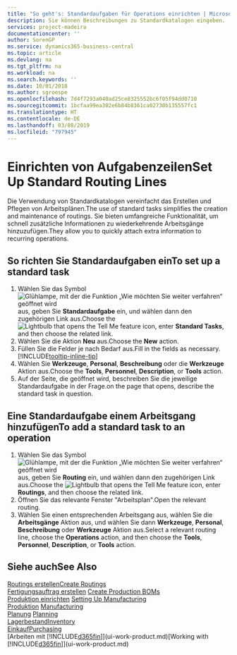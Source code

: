```yaml
---
title: "So geht's: Standardaufgaben für Operations einrichten | Microsoft Docs"
description: Sie können Beschreibungen zu Standardkatalogen eingeben.
services: project-madeira
documentationcenter: ''
author: SorenGP
ms.service: dynamics365-business-central
ms.topic: article
ms.devlang: na
ms.tgt_pltfrm: na
ms.workload: na
ms.search.keywords: ''
ms.date: 10/01/2018
ms.author: sgroespe
ms.openlocfilehash: 7d4f7293a040ad25ce8325552bc6f05f94dd0710
ms.sourcegitcommit: 1bcfaa99ea302e6b84b8361ca02730b135557fc1
ms.translationtype: HT
ms.contentlocale: de-DE
ms.lasthandoff: 03/08/2019
ms.locfileid: "797945"
---
```

# <a name="set-up-standard-routing-lines"></a><span data-ttu-id="6ac82-103">Einrichten von Aufgabenzeilen</span><span class="sxs-lookup"><span data-stu-id="6ac82-103">Set Up Standard Routing Lines</span></span>
<span data-ttu-id="6ac82-104">Die Verwendung von Standardkatalogen vereinfacht das Erstellen und Pflegen von Arbeitsplänen.</span><span class="sxs-lookup"><span data-stu-id="6ac82-104">The use of standard tasks simplifies the creation and maintenance of routings.</span></span> <span data-ttu-id="6ac82-105">Sie bieten umfangreiche Funktionalität, um schnell zusätzliche Informationen zu wiederkehrende Arbeitsgänge hinzuzufügen.</span><span class="sxs-lookup"><span data-stu-id="6ac82-105">They allow you to quickly attach extra information to recurring operations.</span></span>

## <a name="to-set-up-a-standard-task"></a><span data-ttu-id="6ac82-106">So richten Sie Standardaufgaben ein</span><span class="sxs-lookup"><span data-stu-id="6ac82-106">To set up a standard task</span></span>
1. <span data-ttu-id="6ac82-107">Wählen Sie das Symbol ![Glühlampe, mit der die Funktion „Wie möchten Sie weiter verfahren“ geöffnet wird](media/ui-search/search_small.png "Wie möchten Sie weiter verfahren?") aus, geben Sie **Standardaufgabe** ein, und wählen dann den zugehörigen Link aus.</span><span class="sxs-lookup"><span data-stu-id="6ac82-107">Choose the ![Lightbulb that opens the Tell Me feature](media/ui-search/search_small.png "Tell me what you want to do") icon, enter **Standard Tasks**, and then choose the related link.</span></span>
2. <span data-ttu-id="6ac82-108">Wählen Sie die Aktion **Neu** aus.</span><span class="sxs-lookup"><span data-stu-id="6ac82-108">Choose the **New** action.</span></span>
3. <span data-ttu-id="6ac82-109">Füllen Sie die Felder je nach Bedarf aus.</span><span class="sxs-lookup"><span data-stu-id="6ac82-109">Fill in the fields as necessary.</span></span> [!INCLUDE[tooltip-inline-tip](includes/tooltip-inline-tip_md.md)]
4. <span data-ttu-id="6ac82-110">Wählen Sie **Werkzeuge**, **Personal**, **Beschreibung** oder die **Werkzeuge** Aktion aus.</span><span class="sxs-lookup"><span data-stu-id="6ac82-110">Choose the **Tools**, **Personnel**, **Description**, or **Tools** action.</span></span>
5. <span data-ttu-id="6ac82-111">Auf der Seite, die geöffnet wird, beschreiben Sie die jeweilige Standardaufgabe in der Frage.</span><span class="sxs-lookup"><span data-stu-id="6ac82-111">on the page that opens, describe the standard task in question.</span></span>

## <a name="to-add-a-standard-task-to-an-operation"></a><span data-ttu-id="6ac82-112">Eine Standardaufgabe einem Arbeitsgang hinzufügen</span><span class="sxs-lookup"><span data-stu-id="6ac82-112">To add a standard task to an operation</span></span>
1. <span data-ttu-id="6ac82-113">Wählen Sie das Symbol ![Glühlampe, mit der die Funktion „Wie möchten Sie weiter verfahren“ geöffnet wird](media/ui-search/search_small.png "Wie möchten Sie weiter verfahren?") aus, geben Sie **Routing** ein, und wählen dann den zugehörigen Link aus.</span><span class="sxs-lookup"><span data-stu-id="6ac82-113">Choose the ![Lightbulb that opens the Tell Me feature](media/ui-search/search_small.png "Tell me what you want to do") icon, enter **Routings**, and then choose the related link.</span></span>
2. <span data-ttu-id="6ac82-114">Öffnen Sie das relevante Fenster "Arbeitsplan".</span><span class="sxs-lookup"><span data-stu-id="6ac82-114">Open the relevant routing.</span></span>
3. <span data-ttu-id="6ac82-115">Wählen Sie einen entsprechenden Arbeitsgang aus, wählen Sie die **Arbeitsgänge** Aktion aus, und wählen Sie dann **Werkzeuge**, **Personal**, **Beschreibung** oder **Werkzeuge** Aktion aus.</span><span class="sxs-lookup"><span data-stu-id="6ac82-115">Select a relevant routing line, choose the **Operations** action, and then choose the **Tools**, **Personnel**, **Description**, or **Tools** action.</span></span>

## <a name="see-also"></a><span data-ttu-id="6ac82-116">Siehe auch</span><span class="sxs-lookup"><span data-stu-id="6ac82-116">See Also</span></span>  
[<span data-ttu-id="6ac82-117">Routings erstellen</span><span class="sxs-lookup"><span data-stu-id="6ac82-117">Create Routings</span></span>](production-how-to-create-routings.md)  
<span data-ttu-id="6ac82-118">[Fertigungsauftrag erstellen](production-how-to-create-production-boms.md)   </span><span class="sxs-lookup"><span data-stu-id="6ac82-118">[Create Production BOMs](production-how-to-create-production-boms.md)   </span></span>  
<span data-ttu-id="6ac82-119">[Produktion einrichten](production-configure-production-processes.md) </span><span class="sxs-lookup"><span data-stu-id="6ac82-119">[Setting Up Manufacturing](production-configure-production-processes.md) </span></span>  
<span data-ttu-id="6ac82-120">[Produktion](production-manage-manufacturing.md)  </span><span class="sxs-lookup"><span data-stu-id="6ac82-120">[Manufacturing](production-manage-manufacturing.md)  </span></span>  
<span data-ttu-id="6ac82-121">[Planung](production-planning.md) </span><span class="sxs-lookup"><span data-stu-id="6ac82-121">[Planning](production-planning.md) </span></span>  
[<span data-ttu-id="6ac82-122">Lagerbestand</span><span class="sxs-lookup"><span data-stu-id="6ac82-122">Inventory</span></span>](inventory-manage-inventory.md)  
[<span data-ttu-id="6ac82-123">Einkauf</span><span class="sxs-lookup"><span data-stu-id="6ac82-123">Purchasing</span></span>](purchasing-manage-purchasing.md)  
<span data-ttu-id="6ac82-124">[Arbeiten mit [!INCLUDE[d365fin](includes/d365fin_md.md)]](ui-work-product.md)</span><span class="sxs-lookup"><span data-stu-id="6ac82-124">[Working with [!INCLUDE[d365fin](includes/d365fin_md.md)]](ui-work-product.md)</span></span>  
